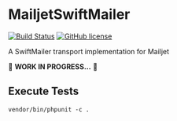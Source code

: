 # MailjetSwiftMailer

[![Build Status](https://travis-ci.org/welpdev/MailjetSwiftMailer.svg?branch=master)](https://travis-ci.org/welpdev/MailjetSwiftMailer)
[![GitHub license](https://img.shields.io/badge/license-MIT-blue.svg)](https://github.com/welpdev/mailjetBundle/blob/master/LICENSE.md)

A SwiftMailer transport implementation for Mailjet

🚧 **WORK IN PROGRESS...** 🚧


## Execute Tests

    vendor/bin/phpunit -c .
